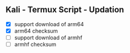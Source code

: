 <h2>Kali - Termux Script - Updation</h2>

- [x] support download of arm64
- [x] arm64 checksum
- [ ] support download of armhf
- [ ] armhf checksum
